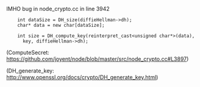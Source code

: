 IMHO bug in node_crypto.cc in line 3942

	    int dataSize = DH_size(diffieHellman->dh);
	    char* data = new char[dataSize];
	
	    int size = DH_compute_key(reinterpret_cast<unsigned char*>(data),
	      key, diffieHellman->dh);

(ComputeSecret: https://github.com/joyent/node/blob/master/src/node_crypto.cc#L3897)

(DH_generate_key: http://www.openssl.org/docs/crypto/DH_generate_key.html)





